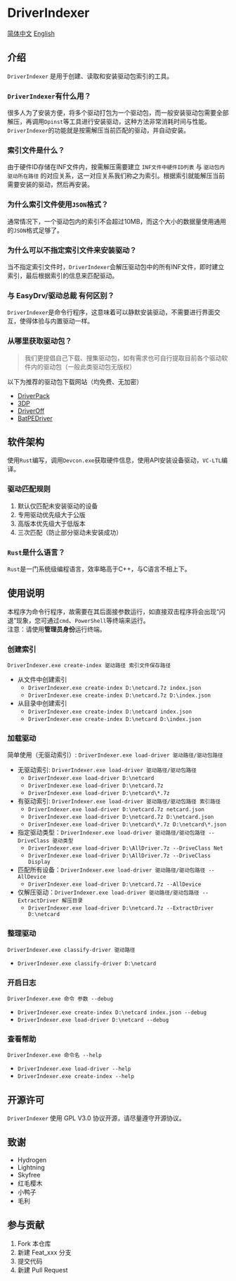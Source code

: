 # DriverIndexer

[简体中文](README.zh.md) [English](README.md)

## 介绍

`DriverIndexer` 是用于创建、读取和安装驱动包索引的工具。

### `DriverIndexer`有什么用？

很多人为了安装方便，将多个驱动打包为一个驱动包，而一般安装驱动包需要全部解压，再调用`Dpinst`等工具进行安装驱动，这种方法非常消耗时间与性能。`DriverIndexer`的功能就是按需解压当前匹配的驱动，并自动安装。

### 索引文件是什么？

由于硬件ID存储在INF文件内，按需解压需要建立 `INF文件中硬件ID列表` 与 `驱动包内驱动所在路径` 的对应关系，这一对应关系我们称之为索引。根据索引就能解压当前需要安装的驱动，然后再安装。

### 为什么索引文件使用`JSON`格式？

通常情况下，一个驱动包内的索引不会超过10MB，而这个大小的数据量使用通用的`JSON`格式足够了。

### 为什么可以不指定索引文件来安装驱动？

当不指定索引文件时，`DriverIndexer`会解压驱动包中的所有INF文件，即时建立索引，最后根据索引的信息来匹配驱动。

### 与 EasyDrv/驱动总裁 有何区别？

`DriverIndexer`是命令行程序，这意味着可以静默安装驱动，不需要进行界面交互，使得体验与内置驱动一样。

### 从哪里获取驱动包？

> 我们更提倡自己下载、搜集驱动包，如有需求也可自行提取目前各个驱动软件内的驱动包（一般此类驱动包无版权）

以下为推荐的驱动包下载网站（均免费、无加密）

- [DriverPack](https://drp.su/en/foradmin?_blank)
- [3DP](https://www.3dpchip.com/3dpchip/3dp/net_down.php?_blank)
- [DriverOff](https://driveroff.net/category/dp?_blank)
- [BatPEDriver](http://forum.ru-board.com/topic.cgi?forum=62&topic=24098&start=71&limit=1&m=1#1?_blank)

## 软件架构

使用`Rust`编写，调用`Devcon.exe`获取硬件信息，使用API安装设备驱动，`VC-LTL`编译。

### 驱动匹配规则

1. 默认仅匹配未安装驱动的设备
2. 专用驱动优先级大于公版
3. 高版本优先级大于低版本
4. 三次匹配（防止部分驱动未安装成功）

### `Rust`是什么语言？

`Rust`是一门系统级编程语言，效率略高于C++，与C语言不相上下。

## 使用说明

本程序为命令行程序，故需要在其后面接参数运行，如直接双击程序将会出现“闪退”现象，您可通过`cmd`、`PowerShell`等终端来运行。  
注意：请使用**管理员身份**运行终端。

### 创建索引

`DriverIndexer.exe create-index 驱动路径 索引文件保存路径`

- 从文件中创建索引
    - `DriverIndexer.exe create-index D:\netcard.7z index.json`
    - `DriverIndexer.exe create-index D:\netcard.7z D:\index.json`
- 从目录中创建索引
    - `DriverIndexer.exe create-index D:\netcard index.json`
    - `DriverIndexer.exe create-index D:\netcard D:\index.json`

### 加载驱动

简单使用（无驱动索引）: `DriverIndexer.exe load-driver 驱动路径/驱动包路径`

- 无驱动索引: `DriverIndexer.exe load-driver 驱动路径/驱动包路径`
  - `DriverIndexer.exe load-driver D:\netcard`
  - `DriverIndexer.exe load-driver D:\netcard.7z`
  - `DriverIndexer.exe load-driver D:\netcard\*.7z`
- 有驱动索引: `DriverIndexer.exe load-driver 驱动路径/驱动包路径 索引路径`
  - `DriverIndexer.exe load-driver D:\netcard.7z netcard.json`
  - `DriverIndexer.exe load-driver D:\netcard.7z D:\netcard.json`
  - `DriverIndexer.exe load-driver D:\netcard\*.7z D:\netcard\*.json`
- 指定驱动类型：`DriverIndexer.exe load-driver 驱动路径/驱动包路径 --DriveClass 驱动类型`
  - `DriverIndexer.exe load-driver D:\AllDriver.7z --DriveClass Net`
  - `DriverIndexer.exe load-driver D:\AllDriver.7z --DriveClass Display`
- 匹配所有设备：`DriverIndexer.exe load-driver 驱动路径/驱动包路径 --AllDevice`
  - `DriverIndexer.exe load-driver D:\netcard.7z --AllDevice`
- 仅解压驱动：`DriverIndexer.exe load-driver 驱动路径/驱动包路径 --ExtractDriver 解压目录`
  - `DriverIndexer.exe load-driver D:\netcard.7z --ExtractDriver D:\netcard`

### 整理驱动

`DriverIndexer.exe classify-driver 驱动路径`

- `DriverIndexer.exe classify-driver D:\netcard`

### 开启日志

`DriverIndexer.exe 命令 参数 --debug`

- `DriverIndexer.exe create-index D:\netcard index.json --debug`
- `DriverIndexer.exe load-driver D:\netcard --debug`

### 查看帮助

`DriverIndexer.exe 命令名 --help`

- `DriverIndexer.exe load-driver --help`
- `DriverIndexer.exe create-index --help`

## 开源许可

`DriverIndexer` 使用 GPL V3.0 协议开源，请尽量遵守开源协议。

## 致谢

- Hydrogen
- Lightning
- Skyfree
- 红毛樱木
- 小鸭子
- 毛利

## 参与贡献

1.  Fork 本仓库
2.  新建 Feat_xxx 分支
3.  提交代码
4.  新建 Pull Request
